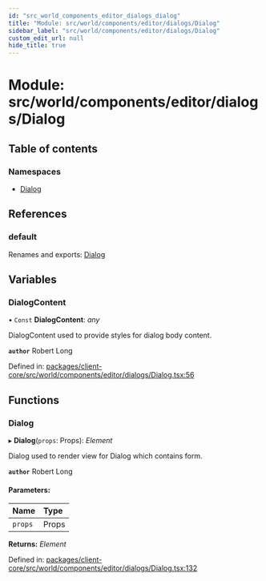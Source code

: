 ```yaml
---
id: "src_world_components_editor_dialogs_dialog"
title: "Module: src/world/components/editor/dialogs/Dialog"
sidebar_label: "src/world/components/editor/dialogs/Dialog"
custom_edit_url: null
hide_title: true
---
```


# Module: src/world/components/editor/dialogs/Dialog

## Table of contents

### Namespaces

- [Dialog](src_world_components_editor_dialogs_dialog.dialog.md)

## References

### default

Renames and exports: [Dialog](src_world_components_editor_dialogs_dialog.md#dialog)

## Variables

### DialogContent

• `Const` **DialogContent**: *any*

DialogContent used to provide styles for dialog body content.

**`author`** Robert Long

Defined in: [packages/client-core/src/world/components/editor/dialogs/Dialog.tsx:56](https://github.com/xr3ngine/xr3ngine/blob/7e8e151f1/packages/client-core/src/world/components/editor/dialogs/Dialog.tsx#L56)

## Functions

### Dialog

▸ **Dialog**(`props`: Props): *Element*

Dialog used to render view for Dialog which contains form.

**`author`** Robert Long

#### Parameters:

| Name | Type |
| :------ | :------ |
| `props` | Props |

**Returns:** *Element*

Defined in: [packages/client-core/src/world/components/editor/dialogs/Dialog.tsx:132](https://github.com/xr3ngine/xr3ngine/blob/7e8e151f1/packages/client-core/src/world/components/editor/dialogs/Dialog.tsx#L132)
